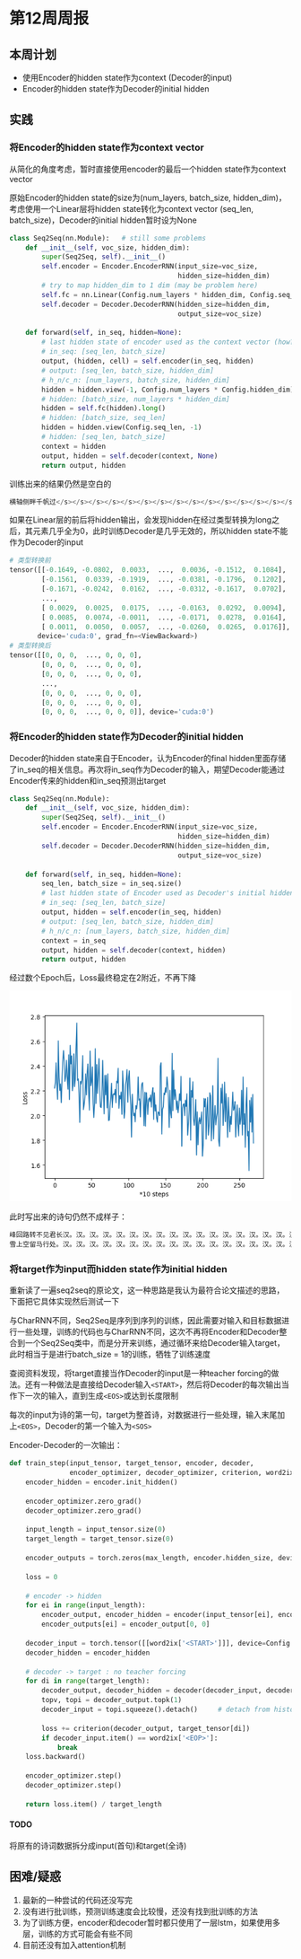 # 第12周周报

## 本周计划

- 使用Encoder的hidden state作为context (Decoder的input)
- Encoder的hidden state作为Decoder的initial hidden

## 实践

### 将Encoder的hidden state作为context vector

从简化的角度考虑，暂时直接使用encoder的最后一个hidden state作为context vector

原始Encoder的hidden state的size为(num_layers, batch_size, hidden_dim)，考虑使用一个Linear层将hidden state转化为context vector (seq_len, batch_size)，Decoder的initial hidden暂时设为None

```python
class Seq2Seq(nn.Module):   # still some problems
    def __init__(self, voc_size, hidden_dim):
        super(Seq2Seq, self).__init__()
        self.encoder = Encoder.EncoderRNN(input_size=voc_size,
                                          hidden_size=hidden_dim)
        # try to map hidden_dim to 1 dim (may be problem here)
        self.fc = nn.Linear(Config.num_layers * hidden_dim, Config.seq_len)
        self.decoder = Decoder.DecoderRNN(hidden_size=hidden_dim,
                                          output_size=voc_size)

    def forward(self, in_seq, hidden=None):
        # last hidden state of encoder used as the context vector (how? & why?)
        # in_seq: [seq_len, batch_size]
        output, (hidden, cell) = self.encoder(in_seq, hidden)
        # output: [seq_len, batch_size, hidden_dim]
        # h_n/c_n: [num_layers, batch_size, hidden_dim]
        hidden = hidden.view(-1, Config.num_layers * Config.hidden_dim)
        # hidden: [batch_size, num_layers * hidden_dim]
        hidden = self.fc(hidden).long()
        # hidden: [batch_size, seq_len]
        hidden = hidden.view(Config.seq_len, -1)
        # hidden: [seq_len, batch_size]
        context = hidden
        output, hidden = self.decoder(context, None)
        return output, hidden
```

训练出来的结果仍然是空白的

```python
横轴侧畔千帆过</s></s></s></s></s></s></s></s></s></s></s></s></s></s></s></s></s></s></s></s></s></s></s></s></s></s></s></s></s></s></s></s></s></s></s></s></s></s></s></s></s></s></s></s></s></s></s></s></s></s></s></s></s></s></s></s></s></s></s></s></s></s></s>
```

如果在Linear层的前后将hidden输出，会发现hidden在经过类型转换为long之后，其元素几乎全为0，此时训练Decoder是几乎无效的，所以hidden state不能作为Decoder的input

```python
# 类型转换前
tensor([[-0.1649, -0.0802,  0.0033,  ...,  0.0036, -0.1512,  0.1084],
        [-0.1561,  0.0339, -0.1919,  ..., -0.0381, -0.1796,  0.1202],
        [-0.1671, -0.0242,  0.0162,  ..., -0.0312, -0.1617,  0.0702],
        ...,
        [ 0.0029,  0.0025,  0.0175,  ..., -0.0163,  0.0292,  0.0094],
        [ 0.0085,  0.0074, -0.0011,  ..., -0.0171,  0.0278,  0.0164],
        [ 0.0011,  0.0050,  0.0057,  ..., -0.0260,  0.0265,  0.0176]],
       device='cuda:0', grad_fn=<ViewBackward>)
# 类型转换后
tensor([[0, 0, 0,  ..., 0, 0, 0],
        [0, 0, 0,  ..., 0, 0, 0],
        [0, 0, 0,  ..., 0, 0, 0],
        ...,
        [0, 0, 0,  ..., 0, 0, 0],
        [0, 0, 0,  ..., 0, 0, 0],
        [0, 0, 0,  ..., 0, 0, 0]], device='cuda:0')
```

### 将Encoder的hidden state作为Decoder的initial hidden

Decoder的hidden state来自于Encoder，认为Encoder的final hidden里面存储了in_seq的相关信息。再次将in_seq作为Decoder的输入，期望Decoder能通过Encoder传来的hidden和in_seq预测出target

```python
class Seq2Seq(nn.Module):
    def __init__(self, voc_size, hidden_dim):
        super(Seq2Seq, self).__init__()
        self.encoder = Encoder.EncoderRNN(input_size=voc_size,
                                          hidden_size=hidden_dim)
        self.decoder = Decoder.DecoderRNN(hidden_size=hidden_dim,
                                          output_size=voc_size)

    def forward(self, in_seq, hidden=None):
        seq_len, batch_size = in_seq.size()
        # last hidden state of Encoder used as Decoder's initial hidden
        # in_seq: [seq_len, batch_size]
        output, hidden = self.encoder(in_seq, hidden)
        # output: [seq_len, batch_size, hidden_dim]
        # h_n/c_n: [num_layers, batch_size, hidden_dim]
        context = in_seq
        output, hidden = self.decoder(context, hidden)
        return output, hidden
```

经过数个Epoch后，Loss最终稳定在2附近，不再下降

![lr](Week12_lr.png)

此时写出来的诗句仍然不成样子：

```python
峰回路转不见君长汉。汉。汉。汉。汉。汉。汉。汉。汉。汉。汉。汉。汉。汉。汉。汉。汉。汉。汉。汉。汉。汉。汉。汉。汉。汉。汉。汉。汉。汉。汉。汉。汉。汉。汉。汉。汉。汉。汉。汉。汉。汉。汉。汉。汉。汉。汉。汉。汉。汉。汉。汉。汉。汉。汉。汉。汉。汉。汉。汉。汉。汉。汉。汉。
雪上空留马行处。汉。汉。汉。汉。汉。汉。汉。汉。汉。汉。汉。汉。汉。汉。汉。汉。汉。汉。汉。汉。汉。汉。汉。汉。汉。汉。汉。汉。汉。汉。汉。汉。汉。汉。汉。汉。汉。汉。汉。汉。汉。汉。汉。汉。汉。汉。汉。汉。汉。汉。汉。汉。汉。汉。汉。汉。汉。汉。汉。汉。汉。汉。汉。汉。
```

### 将target作为input而hidden state作为initial hidden

重新读了一遍seq2seq的原论文，这一种思路是我认为最符合论文描述的思路，下面把它具体实现然后测试一下

与CharRNN不同，Seq2Seq是序列到序列的训练，因此需要对输入和目标数据进行一些处理，训练的代码也与CharRNN不同，这次不再将Encoder和Decoder整合到一个Seq2Seq类中，而是分开来训练，通过循环来给Decoder输入target，此时相当于是进行batch_size = 1的训练，牺牲了训练速度

查阅资料发现，将target直接当作Decoder的input是一种teacher forcing的做法。还有一种做法是直接给Decoder输入`<START>`，然后将Decoder的每次输出当作下一次的输入，直到生成`<EOS>`或达到长度限制

每次的input为诗的第一句，target为整首诗，对数据进行一些处理，输入末尾加上`<EOS>`，Decoder的第一个输入为`<SOS>`

Encoder-Decoder的一次输出：

```python
def train_step(input_tensor, target_tensor, encoder, decoder,
               encoder_optimizer, decoder_optimizer, criterion, word2ix, max_length=Config.max_gen_len):
    encoder_hidden = encoder.init_hidden()

    encoder_optimizer.zero_grad()
    decoder_optimizer.zero_grad()

    input_length = input_tensor.size(0)
    target_length = target_tensor.size(0)

    encoder_outputs = torch.zeros(max_length, encoder.hidden_size, device=Config.device)

    loss = 0

    # encoder -> hidden
    for ei in range(input_length):
        encoder_output, encoder_hidden = encoder(input_tensor[ei], encoder_hidden)
        encoder_outputs[ei] = encoder_output[0, 0]

    decoder_input = torch.tensor([[word2ix['<START>']]], device=Config.device)
    decoder_hidden = encoder_hidden

    # decoder -> target : no teacher forcing
    for di in range(target_length):
        decoder_output, decoder_hidden = decoder(decoder_input, decoder_hidden)
        topv, topi = decoder_output.topk(1)
        decoder_input = topi.squeeze().detach()     # detach from history as input (?)

        loss += criterion(decoder_output, target_tensor[di])
        if decoder_input.item() == word2ix['<EOP>']:
            break
    loss.backward()

    encoder_optimizer.step()
    decoder_optimizer.step()

    return loss.item() / target_length
```

#### TODO

将原有的诗词数据拆分成input(首句)和target(全诗)

## 困难/疑惑

1. 最新的一种尝试的代码还没写完
2. 没有进行批训练，预测训练速度会比较慢，还没有找到批训练的方法
3. 为了训练方便，encoder和decoder暂时都只使用了一层lstm，如果使用多层，训练的方式可能会有些不同
4. 目前还没有加入attention机制

